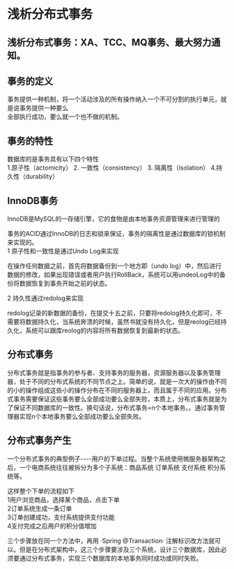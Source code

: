# 浅析分布式事务
浅析分布式事务：XA、TCC、MQ事务、最大努力通知。
----
## 事务的定义
事务提供一种机制，将一个活动涉及的所有操作纳入一个不可分割的执行单元，就是说事务提供一种要么<br>
全部执行成功，要么就一个也不做的机制。
## 事务的特性
数据库的是事务具有以下四个特性<br>
    1.原子性（actomicity）
   2. 一致性（consistency）
   3. 隔离性（isolation）
    4.持久性（durability）

## InnoDB事务
InnoDB是MySQL的一存储引擎，它的食物是由本地事务资源管理来进行管理的

事务的ACID通过InnoDB的日志和锁来保证，事务的隔离性是通过数据库的锁机制来实现的。<br>
1 原子性和一致性是通过Undo Log来实现

在操作任何数据之前，首先将数据备份到一个地方即（undo log）中，然后进行数据的修改，如果出现错误或者用户执行RollBack，系统可以用undeoLog中的备份将数据恢复到事务开始之前的状态。

2 持久性通过redolog来实现

redolog记录的新数据的备份，在提交十五之前，只要将redolog持久化即可，不需要将数据持久化，当系统奔溃的时候，虽然书就没有持久化，但是reolog已经持久化，系统可以跟库reolog的内容将所有数据恢复到最新的状态。

## 分布式事务

分布式事务就是指事务的参与者、支持事务的服务器，资源服务器以及事务管理器，处于不同的分布式系统的不同节点之上。简单的说，就是一次大的操作由不同的小的操作组成这些小的操作分布在不同的服务器上，而且属于不同的应用。分布式事务需要保证这些事务要么全部成功要么全部失败，本质上，分布式事务就是为了保证不同数据库的一致性。换句话说，分布式事务=n个本地事务。。通过事务管理器实现n个本地事务要么全部成功要么全部失败。

## 分布式事务产生
一个分布式事务的典型例子----用户的下单过程。当整个系统使用微服务器架构之后，一个电商系统往往被拆分为多个子系统：商品系统 订单系统 支付系统 积分系统等。

这样整个下单的流程如下<br>
1用户浏览商品，选择某个商品，点击下单<br>
2订单系统生成一条订单<br>
3订单创建成功，支付系统提供支付功能<br>
4支付完成之后用户的积分值增加<br>

三个步骤放在同一个方法中，再用 ·Spring @Transaction· 注解标识改方法就可以。但是在分布式架构中，这三个步骤要涉及三个系统，设计三个数据库，因此必须要通过分布式事务，实现三个数据库的本地事务同时成功或同时失败。
